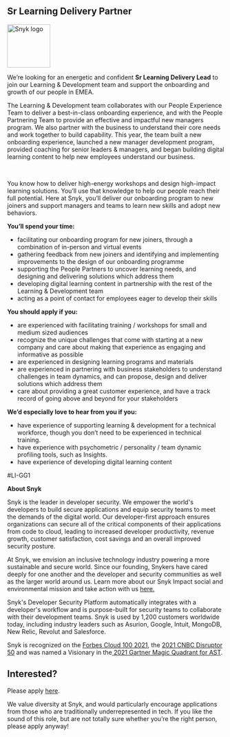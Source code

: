 Sr Learning Delivery Partner
---

<img src="https://res.cloudinary.com/snyk/image/upload/v1537345894/press-kit/brand/logo-black.png" width="100" alt="Snyk logo" />

<p><span style="font-weight: 400;">We’re looking for an energetic and confident <strong>Sr Learning Delivery Lead</strong> to join our Learning &amp; Development team and support the onboarding and growth of our people in EMEA.</span></p>
<p><span style="font-weight: 400;">The Learning &amp; Development team collaborates with our People Experience Team to deliver a best-in-class onboarding experience, and with the People Partnering Team to provide an effective and impactful new managers program. We also partner with the business to understand their core needs and work together to build capability. This year, the team built a new onboarding experience, launched a new manager development program, provided coaching for senior leaders &amp; managers, and began building digital learning content to help new employees understand our business.</span></p>
<p>&nbsp;</p>
<p><span style="font-weight: 400;">You know how to deliver high-energy workshops and design high-impact learning solutions. You’ll use that knowledge to help our people reach their full potential. Here at Snyk, you’ll deliver our onboarding program to new joiners and support managers and teams to learn new skills and adopt new behaviors.&nbsp;</span></p>
<p><strong>You’ll spend your time:</strong></p>
<ul>
<li style="font-weight: 400;"><span style="font-weight: 400;">facilitating our onboarding program for new joiners, through a combination of in-person and virtual events</span></li>
<li style="font-weight: 400;"><span style="font-weight: 400;">gathering feedback from new joiners and identifying and implementing improvements to the design of our onboarding programme</span></li>
<li style="font-weight: 400;"><span style="font-weight: 400;">supporting the People Partners to uncover learning needs, and designing and delivering solutions which address them</span></li>
<li style="font-weight: 400;"><span style="font-weight: 400;">developing digital learning content in partnership with the rest of the Learning &amp; Development team</span></li>
<li style="font-weight: 400;"><span style="font-weight: 400;">acting as a point of contact for employees eager to develop their skills</span></li>
</ul>
<p><strong>You should apply if you:</strong></p>
<ul>
<li style="font-weight: 400;"><span style="font-weight: 400;">are experienced with facilitating training / workshops for small and medium sized audiences</span></li>
<li style="font-weight: 400;"><span style="font-weight: 400;">recognize the unique challenges that come with starting at a new company and care about making that experience as engaging and informative as possible</span></li>
<li style="font-weight: 400;"><span style="font-weight: 400;">are experienced in designing learning programs and materials</span></li>
<li style="font-weight: 400;"><span style="font-weight: 400;">are experienced in partnering with business stakeholders to understand challenges in team dynamics, and can propose, design and deliver solutions which address them</span></li>
<li style="font-weight: 400;"><span style="font-weight: 400;">care about providing a great customer experience, and have a track record of going above and beyond for your stakeholders</span></li>
</ul>
<p><strong>We’d especially love to hear from you if you:</strong></p>
<ul>
<li style="font-weight: 400;"><span style="font-weight: 400;">have experience of supporting learning &amp; development for a technical workforce, though you don’t need to be experienced in technical training.</span></li>
<li style="font-weight: 400;"><span style="font-weight: 400;">have experience with psychometric / personality / team dynamic profiling tools, such as Insights.</span></li>
<li style="font-weight: 400;"><span style="font-weight: 400;">have experience of developing digital learning content</span></li>
</ul>
<p><span style="font-weight: 400;">#LI-GG1</span></p><div class="content-conclusion"><p><strong>About Snyk</strong></p>
<p><span style="font-weight: 400;">Snyk is the leader in developer security. We empower the world's developers to build secure applications and equip security teams to meet the demands of the digital world. Our developer-first approach ensures organizations can secure all of the critical components of their applications from code to cloud, leading to increased developer productivity, revenue growth, customer satisfaction, cost savings and an overall improved security posture.&nbsp;</span></p>
<p><span style="font-weight: 400;">At Snyk, we envision an inclusive technology industry powering a more sustainable and secure world.</span> <span style="font-weight: 400;">Since our founding, Snykers have cared deeply for one another and the developer and security communities as well as the larger world around us. Learn more about our Snyk Impact social and environmental mission and take action with us </span><a href="https://snyk.io/about/snyk-impact/"><span style="font-weight: 400;">here.</span></a></p>
<p><span style="font-weight: 400;">Snyk's Developer Security Platform automatically integrates with a developer's workflow and is purpose-built for security teams to collaborate with their development teams. Snyk is used by 1,200 customers worldwide today, including industry leaders such as Asurion, Google, Intuit, MongoDB, New Relic, Revolut and Salesforce.</span></p>
<p><span style="font-weight: 400;">Snyk is recognized on the </span><a href="https://www.forbes.com/cloud100/#6f24b5ba5f94"><span style="font-weight: 400;">Forbes Cloud 100 2021</span></a><span style="font-weight: 400;">, the </span><a href="https://www.cnbc.com/2021/05/25/these-are-the-2021-cnbc-disruptor-50-companies.html"><span style="font-weight: 400;">2021 CNBC Disruptor 50</span></a><span style="font-weight: 400;"> and was named a Visionary in the</span><a href="https://snyk.io/blog/snyk-visionary-2021-gartner-magic-quadrant-for-ast/"><span style="font-weight: 400;"> 2021 Gartner Magic Quadrant for AST</span></a><span style="font-weight: 400;">.</span></p></div>

Interested?
---

Please apply [here](https://boards.greenhouse.io/snyk/jobs/5697837002#app).

We value diversity at Snyk, and would particularly encourage applications from those who are traditionally underrepresented in tech.
If you like the sound of this role, but are not totally sure whether you’re the right person, please apply anyway!
